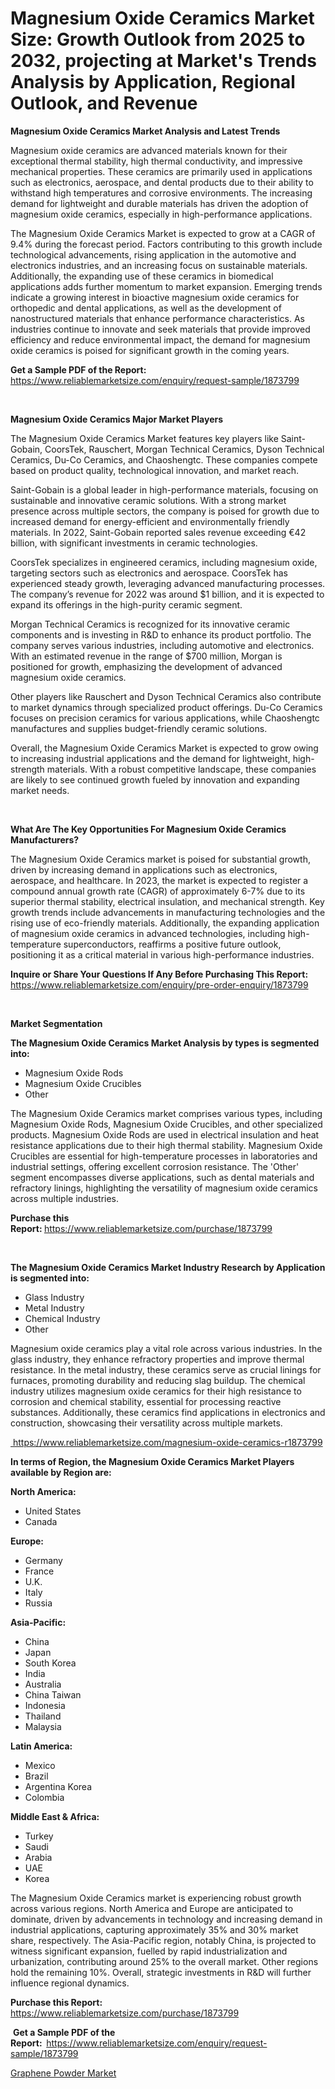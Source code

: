 <p><h1>Magnesium Oxide Ceramics Market Size: Growth Outlook from 2025 to 2032, projecting at Market's Trends Analysis by Application, Regional Outlook, and Revenue</h1></p><p><strong>Magnesium Oxide Ceramics Market Analysis and Latest Trends</strong></p>
<p><p>Magnesium oxide ceramics are advanced materials known for their exceptional thermal stability, high thermal conductivity, and impressive mechanical properties. These ceramics are primarily used in applications such as electronics, aerospace, and dental products due to their ability to withstand high temperatures and corrosive environments. The increasing demand for lightweight and durable materials has driven the adoption of magnesium oxide ceramics, especially in high-performance applications.</p><p>The Magnesium Oxide Ceramics Market is expected to grow at a CAGR of 9.4% during the forecast period. Factors contributing to this growth include technological advancements, rising application in the automotive and electronics industries, and an increasing focus on sustainable materials. Additionally, the expanding use of these ceramics in biomedical applications adds further momentum to market expansion. Emerging trends indicate a growing interest in bioactive magnesium oxide ceramics for orthopedic and dental applications, as well as the development of nanostructured materials that enhance performance characteristics. As industries continue to innovate and seek materials that provide improved efficiency and reduce environmental impact, the demand for magnesium oxide ceramics is poised for significant growth in the coming years.</p></p>
<p><strong>Get a Sample PDF of the Report:&nbsp;</strong> <a href="https://www.reliablemarketsize.com/enquiry/request-sample/1873799?utm_campaign=2444&utm_medium=2&utm_source=Github&utm_content=ia&utm_term=31032025&utm_id=magnesium-oxide-ceramics">https://www.reliablemarketsize.com/enquiry/request-sample/1873799</a></p>
<p>&nbsp;</p>
<p><strong>Magnesium Oxide Ceramics Major Market Players</strong></p>
<p><p>The Magnesium Oxide Ceramics Market features key players like Saint-Gobain, CoorsTek, Rauschert, Morgan Technical Ceramics, Dyson Technical Ceramics, Du-Co Ceramics, and Chaoshengtc. These companies compete based on product quality, technological innovation, and market reach.</p><p>Saint-Gobain is a global leader in high-performance materials, focusing on sustainable and innovative ceramic solutions. With a strong market presence across multiple sectors, the company is poised for growth due to increased demand for energy-efficient and environmentally friendly materials. In 2022, Saint-Gobain reported sales revenue exceeding €42 billion, with significant investments in ceramic technologies.</p><p>CoorsTek specializes in engineered ceramics, including magnesium oxide, targeting sectors such as electronics and aerospace. CoorsTek has experienced steady growth, leveraging advanced manufacturing processes. The company’s revenue for 2022 was around $1 billion, and it is expected to expand its offerings in the high-purity ceramic segment.</p><p>Morgan Technical Ceramics is recognized for its innovative ceramic components and is investing in R&D to enhance its product portfolio. The company serves various industries, including automotive and electronics. With an estimated revenue in the range of $700 million, Morgan is positioned for growth, emphasizing the development of advanced magnesium oxide ceramics.</p><p>Other players like Rauschert and Dyson Technical Ceramics also contribute to market dynamics through specialized product offerings. Du-Co Ceramics focuses on precision ceramics for various applications, while Chaoshengtc manufactures and supplies budget-friendly ceramic solutions.</p><p>Overall, the Magnesium Oxide Ceramics Market is expected to grow owing to increasing industrial applications and the demand for lightweight, high-strength materials. With a robust competitive landscape, these companies are likely to see continued growth fueled by innovation and expanding market needs.</p></p>
<p>&nbsp;</p>
<p><strong>What Are The Key Opportunities For Magnesium Oxide Ceramics Manufacturers?</strong></p>
<p><p>The Magnesium Oxide Ceramics market is poised for substantial growth, driven by increasing demand in applications such as electronics, aerospace, and healthcare. In 2023, the market is expected to register a compound annual growth rate (CAGR) of approximately 6-7% due to its superior thermal stability, electrical insulation, and mechanical strength. Key growth trends include advancements in manufacturing technologies and the rising use of eco-friendly materials. Additionally, the expanding application of magnesium oxide ceramics in advanced technologies, including high-temperature superconductors, reaffirms a positive future outlook, positioning it as a critical material in various high-performance industries.</p></p>
<p><strong>Inquire or Share Your Questions If Any Before Purchasing This Report:</strong> <a href="https://www.reliablemarketsize.com/enquiry/pre-order-enquiry/1873799?utm_campaign=2444&utm_medium=2&utm_source=Github&utm_content=ia&utm_term=31032025&utm_id=magnesium-oxide-ceramics">https://www.reliablemarketsize.com/enquiry/pre-order-enquiry/1873799</a></p>
<p>&nbsp;</p>
<p><strong>Market Segmentation</strong></p>
<p><strong>The Magnesium Oxide Ceramics Market Analysis by types is segmented into:</strong></p>
<p><ul><li>Magnesium Oxide Rods</li><li>Magnesium Oxide Crucibles</li><li>Other</li></ul></p>
<p><p>The Magnesium Oxide Ceramics market comprises various types, including Magnesium Oxide Rods, Magnesium Oxide Crucibles, and other specialized products. Magnesium Oxide Rods are used in electrical insulation and heat resistance applications due to their high thermal stability. Magnesium Oxide Crucibles are essential for high-temperature processes in laboratories and industrial settings, offering excellent corrosion resistance. The 'Other' segment encompasses diverse applications, such as dental materials and refractory linings, highlighting the versatility of magnesium oxide ceramics across multiple industries.</p></p>
<p><strong>Purchase this Report:&nbsp;</strong><a href="https://www.reliablemarketsize.com/purchase/1873799?utm_campaign=2444&utm_medium=2&utm_source=Github&utm_content=ia&utm_term=31032025&utm_id=magnesium-oxide-ceramics">https://www.reliablemarketsize.com/purchase/1873799</a></p>
<p>&nbsp;</p>
<p><strong>The Magnesium Oxide Ceramics Market Industry Research by Application is segmented into:</strong></p>
<p><ul><li>Glass Industry</li><li>Metal Industry</li><li>Chemical Industry</li><li>Other</li></ul></p>
<p><p>Magnesium oxide ceramics play a vital role across various industries. In the glass industry, they enhance refractory properties and improve thermal resistance. In the metal industry, these ceramics serve as crucial linings for furnaces, promoting durability and reducing slag buildup. The chemical industry utilizes magnesium oxide ceramics for their high resistance to corrosion and chemical stability, essential for processing reactive substances. Additionally, these ceramics find applications in electronics and construction, showcasing their versatility across multiple markets.</p></p>
<p><a href="https://www.reliablemarketsize.com/magnesium-oxide-ceramics-r1873799?utm_campaign=2444&utm_medium=2&utm_source=Github&utm_content=ia&utm_term=31032025&utm_id=magnesium-oxide-ceramics">&nbsp;https://www.reliablemarketsize.com/magnesium-oxide-ceramics-r1873799</a></p>
<p><strong>In terms of Region, the Magnesium Oxide Ceramics Market Players available by Region are:</strong></p>
<p>
    <p> <strong> North America: </strong>
        <ul>
            <li>United States</li>
            <li>Canada</li>
        </ul>
        </p> 
    <p> <strong> Europe: </strong>
        <ul>
            <li>Germany</li>
            <li>France</li>
            <li>U.K.</li>
            <li>Italy</li>
            <li>Russia</li>
        </ul>
        </p> 
    <p> <strong> Asia-Pacific: </strong>
        <ul>
            <li>China</li>
            <li>Japan</li>
            <li>South Korea</li>
            <li>India</li>
            <li>Australia</li>
            <li>China Taiwan</li>
            <li>Indonesia</li>
            <li>Thailand</li>
            <li>Malaysia</li>
        </ul>
        </p> 
    <p> <strong> Latin America: </strong>
        <ul>
            <li>Mexico</li>
            <li>Brazil</li>
            <li>Argentina Korea</li>
            <li>Colombia</li>
        </ul>
        </p> 
    <p> <strong> Middle East & Africa: </strong>
        <ul>
            <li>Turkey</li>
            <li>Saudi</li>
            <li>Arabia</li>
            <li>UAE</li>
            <li>Korea</li>
        </ul>
    </p>
    </p>
<p><p>The Magnesium Oxide Ceramics market is experiencing robust growth across various regions. North America and Europe are anticipated to dominate, driven by advancements in technology and increasing demand in industrial applications, capturing approximately 35% and 30% market share, respectively. The Asia-Pacific region, notably China, is projected to witness significant expansion, fuelled by rapid industrialization and urbanization, contributing around 25% to the overall market. Other regions hold the remaining 10%. Overall, strategic investments in R&D will further influence regional dynamics.</p></p>
<p><strong>Purchase this Report: </strong><a href="https://www.reliablemarketsize.com/purchase/1873799?utm_campaign=2444&utm_medium=2&utm_source=Github&utm_content=ia&utm_term=31032025&utm_id=magnesium-oxide-ceramics">https://www.reliablemarketsize.com/purchase/1873799</a></p>
<p>&nbsp;<strong>Get a Sample PDF of the Report:&nbsp;&nbsp;</strong><a href="https://www.reliablemarketsize.com/enquiry/request-sample/1873799?utm_campaign=2444&utm_medium=2&utm_source=Github&utm_content=ia&utm_term=31032025&utm_id=magnesium-oxide-ceramics">https://www.reliablemarketsize.com/enquiry/request-sample/1873799</a></p>
<p><strong></strong></p>
<p><p><a href="https://github.com/WashimHussain441/Market-Research-Report-List-2/blob/main/graphene-powder-market.md?utm_campaign=2444&utm_medium=2&utm_source=Github&utm_content=ia&utm_term=31032025&utm_id=magnesium-oxide-ceramics">Graphene Powder Market</a></p></p>